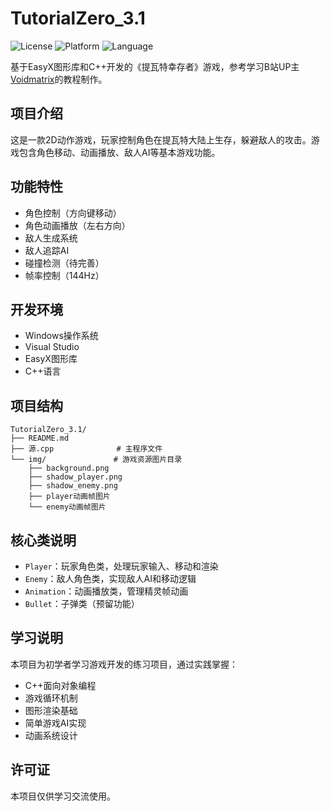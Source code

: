 # TutorialZero_3.1

![License](https://img.shields.io/badge/license-MIT-blue.svg)
![Platform](https://img.shields.io/badge/platform-Windows-lightgrey.svg)
![Language](https://img.shields.io/badge/language-C%2B%2B-orange.svg)

基于EasyX图形库和C++开发的《提瓦特幸存者》游戏，参考学习B站UP主[Voidmatrix](https://space.bilibili.com/25864506)的教程制作。

## 项目介绍

这是一款2D动作游戏，玩家控制角色在提瓦特大陆上生存，躲避敌人的攻击。游戏包含角色移动、动画播放、敌人AI等基本游戏功能。

## 功能特性

- 角色控制（方向键移动）
- 角色动画播放（左右方向）
- 敌人生成系统
- 敌人追踪AI
- 碰撞检测（待完善）
- 帧率控制（144Hz）

## 开发环境

- Windows操作系统
- Visual Studio
- EasyX图形库
- C++语言

## 项目结构

```
TutorialZero_3.1/
├── README.md
├── 源.cpp              # 主程序文件
└── img/               # 游戏资源图片目录
    ├── background.png
    ├── shadow_player.png
    ├── shadow_enemy.png
    ├── player动画帧图片
    └── enemy动画帧图片
```

## 核心类说明

- `Player`：玩家角色类，处理玩家输入、移动和渲染
- `Enemy`：敌人角色类，实现敌人AI和移动逻辑
- `Animation`：动画播放类，管理精灵帧动画
- `Bullet`：子弹类（预留功能）

## 学习说明

本项目为初学者学习游戏开发的练习项目，通过实践掌握：
- C++面向对象编程
- 游戏循环机制
- 图形渲染基础
- 简单游戏AI实现
- 动画系统设计

## 许可证

本项目仅供学习交流使用。
